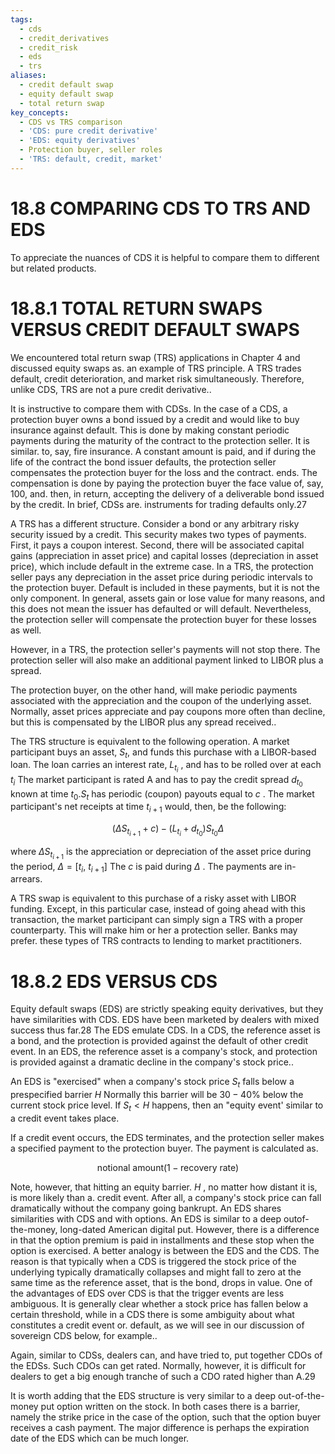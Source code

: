 ```yaml
---
tags:
  - cds
  - credit_derivatives
  - credit_risk
  - eds
  - trs
aliases:
  - credit default swap
  - equity default swap
  - total return swap
key_concepts:
  - CDS vs TRS comparison
  - 'CDS: pure credit derivative'
  - 'EDS: equity derivatives'
  - Protection buyer, seller roles
  - 'TRS: default, credit, market'
---
```


# 18.8 COMPARING CDS TO TRS AND EDS  

To appreciate the nuances of CDS it is helpful to compare them to different but related products.  

# 18.8.1 TOTAL RETURN SWAPS VERSUS CREDIT DEFAULT SWAPS  

We encountered total return swap (TRS) applications in Chapter 4 and discussed equity swaps as. an example of TRS principle. A TRS trades default, credit deterioration, and market risk simultaneously. Therefore, unlike CDS, TRS are not a pure credit derivative..  

It is instructive to compare them with CDSs. In the case of a CDS, a protection buyer owns a bond issued by a credit and would like to buy insurance against default. This is done by making constant periodic payments during the maturity of the contract to the protection seller. It is similar. to, say, fire insurance. A constant amount is paid, and if during the life of the contract the bond issuer defaults, the protection seller compensates the protection buyer for the loss and the contract. ends. The compensation is done by paying the protection buyer the face value of, say, 100, and. then, in return, accepting the delivery of a deliverable bond issued by the credit. In brief, CDSs are. instruments for trading defaults only.27  

A TRS has a different structure. Consider a bond or any arbitrary risky security issued by a credit. This security makes two types of payments. First, it pays a coupon interest. Second, there will be associated capital gains (appreciation in asset price) and capital losses (depreciation in asset price), which include default in the extreme case. In a TRS, the protection seller pays any depreciation in the asset price during periodic intervals to the protection buyer. Default is included in these payments, but it is not the only component. In general, assets gain or lose value for many reasons, and this does not mean the issuer has defaulted or will default. Nevertheless, the protection seller will compensate the protection buyer for these losses as well.  

However, in a TRS, the protection seller's payments will not stop there. The protection seller will also make an additional payment linked to LIBOR plus a spread.  

The protection buyer, on the other hand, will make periodic payments associated with the appreciation and the coupon of the underlying asset. Normally, asset prices appreciate and pay coupons more often than decline, but this is compensated by the LIBOR plus any spread received..  

The TRS structure is equivalent to the following operation. A market participant buys an asset, $S_{t},$ and funds this purchase with a LIBOR-based loan. The loan carries an interest rate, $L_{t_{i}}$ , and has to be rolled over at each $t_{i}$ The market participant is rated A and has to pay the credit spread $d_{t_{0}}$ known at time $t_{0}.S_{t}$ has periodic (coupon) payouts equal to $c$ . The market participant's net receipts at time $t_{i+1}$ would, then, be the following:  

$$
\left(\Delta S_{t_{i+1}}+c\right)-\left(L_{t_{i}}+d_{t_{0}}\right)S_{t_{0}}\Delta
$$  

where $\Delta S_{t_{i+1}}$ is the appreciation or depreciation of the asset price during the period, $\Delta=[t_{i},~t_{i+1}]$ The $c$ is paid during $\Delta$ . The payments are in-arrears.  

A TRS swap is equivalent to this purchase of a risky asset with LIBOR funding. Except, in this particular case, instead of going ahead with this transaction, the market participant can simply sign a TRS with a proper counterparty. This will make him or her a protection seller. Banks may prefer. these types of TRS contracts to lending to market practitioners.  

# 18.8.2 EDS VERSUS CDS  

Equity default swaps (EDS) are strictly speaking equity derivatives, but they have similarities with CDS. EDS have been marketed by dealers with mixed success thus far.28 The EDS emulate CDS. In a CDS, the reference asset is a bond, and the protection is provided against the default of other credit event. In an EDS, the reference asset is a company's stock, and protection is provided against a dramatic decline in the company's stock price..  

An EDS is "exercised" when a company's stock price $S_{t}$ falls below a prespecified barrier $H$ Normally this barrier will be $30-40\%$ below the current stock price level. If $S_{t}<H$ happens, then an "equity event' similar to a credit event takes place.  

If a credit event occurs, the EDS terminates, and the protection seller makes a specified payment to the protection buyer. The payment is calculated as.  

$$
\mathrm{notional~amount}(1-\mathrm{recovery~rate})
$$  

Note, however, that hitting an equity barrier. $H$ , no matter how distant it is, is more likely than a. credit event. After all, a company's stock price can fall dramatically without the company going bankrupt. An EDS shares similarities with CDS and with options. An EDS is similar to a deep outof-the-money, long-dated American digital put. However, there is a difference in that the option premium is paid in installments and these stop when the option is exercised. A better analogy is between the EDS and the CDS. The reason is that typically when a CDS is triggered the stock price of the underlying typically dramatically collapses and might fall to zero at the same time as the reference asset, that is the bond, drops in value. One of the advantages of EDS over CDS is that the trigger events are less ambiguous. It is generally clear whether a stock price has fallen below a certain threshold, while in a CDS there is some ambiguity about what constitutes a credit event or. default, as we will see in our discussion of sovereign CDS below, for example..  

Again, similar to CDSs, dealers can, and have tried to, put together CDOs of the EDSs. Such CDOs can get rated. Normally, however, it is difficult for dealers to get a big enough tranche of such a CDO rated higher than A.29  

It is worth adding that the EDS structure is very similar to a deep out-of-the-money put option written on the stock. In both cases there is a barrier, namely the strike price in the case of the option, such that the option buyer receives a cash payment. The major difference is perhaps the expiration date of the EDS which can be much longer.  
